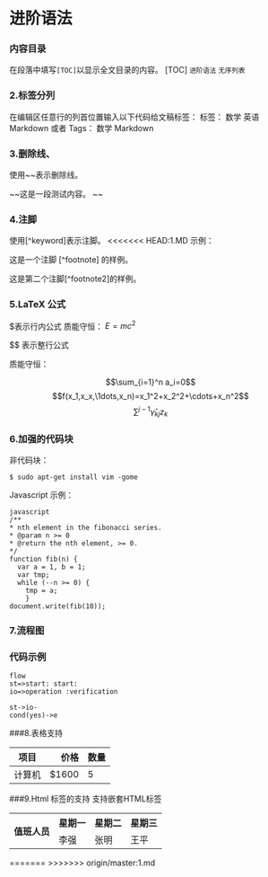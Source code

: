 # 进阶语法
### 内容目录
在段落中填写`[TOC]`以显示全文目录的内容。
[TOC]
`进阶语法`
`无序列表`
### 2.标签分列
在编辑区任意行的列首位置输入以下代码给文稿标签：
标签： 数学 英语 Markdown
或者
Tags： 数学 Markdown
### 3.删除线、

使用~~表示删除线。

~~这是一段测试内容。 ~~

### 4.注脚
使用[^keyword]表示注脚。
<<<<<<< HEAD:1.MD
示例：

这是一个注脚 [^footnote] 的样例。

这是第二个注脚[^footnote2]的样例。

### 5.LaTeX 公式

$表示行内公式
质能守恒： 
   $E=mc^2$

$$ 表示整行公式

质能守恒：

$$\sum_{i=1}^n a_i=0$$
$$f(x_1,x_x,\1dots,x_n)=x_1^2+x_2^2+\cdots+x_n^2$$
$$\sum^{j-1}{\widehat{\gamma}_{kj} z_k}$$

### 6.加强的代码块

非代码块：
```
$ sudo apt-get install vim -gome
```

Javascript 示例：
```
javascript
/**
* nth element in the fibonacci series.
* @param n >= 0
* @return the nth element, >= 0.
*/
function fib(n) {
  var a = 1, b = 1;
  var tmp;
  while (--n >= 0) {
    tmp = a;
    }
document.write(fib(10));
```
### 7.流程图
### 代码示例
```
flow
st=>start: start:
io=>operation :verification

st->io-
cond(yes)->e
```
###8.表格支持

|项目|价格|数量|
|-----|-----:|:---|
|计算机|\$1600|5||

###9.Html 标签的支持
 支持嵌套HTML标签

<table>
        <tr>
            <th rowspan="2">值班人员</th>
            <th>星期一</th>
            <th>星期二</th>
            <th>星期三</th>
        </tr>
        <tr>
            <td>李强</td>
            <td>张明</td>
            <td>王平</td>
        </tr>
    </table>
=======
>>>>>>> origin/master:1.md

